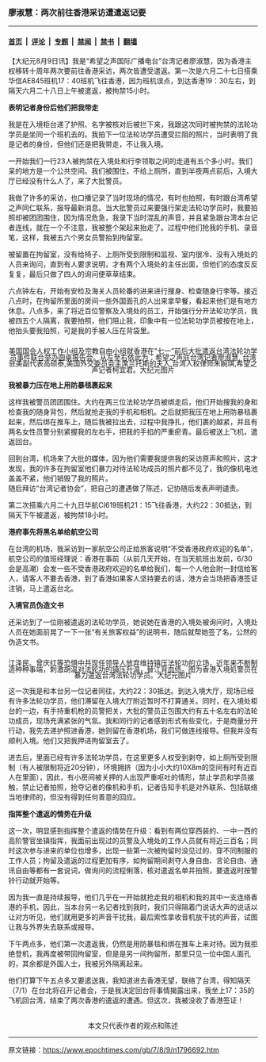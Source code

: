 ### 廖淑慧：两次前往香港采访遭遣返记要

---

#### [首页](../../../..?n1796692) &nbsp;|&nbsp; [评论](../../../../../epoch-comment?n1796692) &nbsp;|&nbsp; [专题](../../../../../epoch-special?n1796692) &nbsp;|&nbsp; [禁闻](../../../../../epoch-news?n1796692) &nbsp;|&nbsp; [禁书](../../../../../books?n1796692) &nbsp;|&nbsp; [翻墙](https://github.com/gfw-breaker/nogfw/blob/master/README.md?n1796692)


<div class="post_content" id="artbody" itemprop="articleBody">
 <!-- article content begin -->
 <p>
  【大纪元8月9日讯】我是“希望之声国际广播电台”台湾记者廖淑慧，因为香港主权移转十周年两次要前往香港采访，两次皆遭受遣返。第一次是六月二十七日搭乘华信AE845班机17：40班机飞往香港，因为班机误点，到达香港19：30左右，到隔天六月二十八日上午被遣返，被拘禁15小时。
 </p>
 <p>
  <b>
   表明记者身份后他们把我带走
  </b>
 </p>
 <p>
  我是在入境柜台递了护照、名字被核对后被拦下来，我跟这次同时被拘禁的法轮功学员是坐同一个班机去的。我拍下一位法轮功学员遭受拦阻的照片，当时表明了我是记者的身份，但他们还是把我带走，不让我入境。
 </p>
 <p>
  一开始我们一行23人被拘禁在入境处和行李领取之间的走道有五个多小时。我们呆的地方是一个公共空间。我们被围住，不给上厕所，直到半夜两点前后，入境大厅已经没有什么人了，来了大批警员。
 </p>
 <p>
  我做了许多的采访，也口播记录了当时现场的情况，有时也拍照，有时跟台湾希望之声同仁联系，报导最新消息。当大批警员过来要强行架走法轮功学员时，我要拍照却被团团围住，因为情况危急，我录下当时混乱的声音，并且紧急跟台湾本台记者连线，就在一个不注意，我被整个架起来抬走了。过程中他们抢我的手机、录音笔，这样，我被五六个男女员警抬到拘留室。
 </p>
 <p>
  被留置在拘留室，没有给椅子、上厕所受到限制和监视、室内很冷、没有入境处的人员来询问，直到有人要求说明，才有两个入境处的主任出面，但他们的态度反反复复，最后只做了四人的询问便草草结束。
 </p>
 <p>
  六点钟左右，开始有安检及海关人员轮番的进来进行搜身、检查随身行李等。接近八点时，在拘留所里面的房间一些外国面孔的人出来拿早餐，看起来他们是有地方休息。八点多，来了将近百位警察及入境处的员工，开始强行分开法轮功学员，我被四五个人隔离，我要拍照，他们阻止我，印象中有一位法轮功学员被按在地上，他抬头要我拍照，可是我的手被人压在背袋里。
 </p>
 <p>
  <div style="line-height:90%;text-align:center">
   <br/>
   <span class="bn12">
    美国国会人权工作小组及宗教自由小组就香港在“七一”前后大批遣返台湾法轮功学员事件联合举办圆桌报告会。从左至右依此为：希望之声驻台湾记者廖淑慧, 台湾驻美副代表高硕泰,美国外交委员会主席兰托斯的夫人,台湾人权律师朱婉琪,希望之声记者柯宜君。大纪元图片
   </span>
  </div>
  <p>
   <b>
    我被暴力压在地上用防暴毯裹起来
   </b>
  </p>
  <p>
   这样我被警员团团围住。大约在两三位法轮功学员被绑走后，他们开始搜我的身和检查我的随身背包，然后就抢走我的手机和相机。之后就把我压在地上用防暴毯裹起来，然后绑在推车上，随后我被拉出去，过程中我挣扎，他们裹的越紧，并且有两名女性员警分别紧握我的左右手，把我的手掐的严重瘀青。最后被送上飞机，遣返回台。
  </p>
  <p>
   回到台湾，机场来了大批的媒体，因为他们需要我提供我的采访原声和照片，这才发现，我的许多在拘留室他们暴力对待法轮功成员的照片都不见了，我的像机电池盖盖不紧，他们销毁了我的照片。
   <br/>
   随后拜访“台湾记者协会”，把自己的遭遇做了陈述，记协随后发表声明谴责。
  </p>
  <p>
   第二次搭乘六月二十九日华航CI619班机21：15飞往香港，大约22：30抵达，到隔天下午被遣返，被拘禁18小时。
  </p>
  <p>
   <b>
    港府事先将黑名单给航空公司
   </b>
  </p>
  <p>
   在台湾的机场，我采访到一家航空公司正给旅客说明“不受香港政府欢迎的名单”，航空公司的值班经理说：香港在事前（从前几天开始，在当天航班出发前，6/30会是高潮）会发一些不受香港政府欢迎的名单给我们，每一个人他会附一封信给客人，请客人不要去香港，到了香港如果客人坚持要去的话，港方会当场把香港签证注销，马上遣返台北。
  </p>
  <p>
   <b>
    入境官员伪造文书
   </b>
  </p>
  <p>
   还采访到了一位刚被遣返的法轮功学员，她说她在香港的入境处被询问时，入境处人员在她面前晃了一下一张“有关旅客权益”的说明书，随后就帮她签了名，公然的伪造文书。
  </p>
  <p>
   <div style="line-height:90%;text-align:center">
    <br/>
    <span class="bn12">
     江泽民、曾庆红等恐惧中共现任领导人放弃维持镇压法轮功的立场，近年来不断制造种种事端，刺激胡温对法轮功的镇压升温，替江背血债。图为香港入境処警员在暴力遣返台湾法轮功学员。大纪元图片
    </span>
   </div>
   <p>
    这一次我是和本台另一位记者同往，大约22：30抵达。到达入境大厅，现场已经有许多法轮功学员，他们滞留在入境大厅附近暂时不打算通关。同时，在入境处柜台的一边，有手持重机枪的员警把关，大批的警员正包围大约有五十名左右的法轮功成员，现场充满紧张的气氛。我和同行的记者感到形式有些变化，于是商量分开行动，我先去递护照进香港，她则留在香港机场，我们可做连线报导。但我并没有顺利入境。他们又把我押进拘留室去了。
   </p>
   <p>
    进去后，里面已经有许多法轮功学员，在这里更多人权受到剥夺，如上厕所受到限制（有人被限制将近20分钟），环境拥挤（因为小小大约10X8m的空间有时有近百人在里面），因此，有小房间被关押的人出现严重呕吐的情形，禁止学员和学员接触，禁止记者拍照，抢夺记者的像机和手机，记者告知手机是对外联系、包括联络当地律师的，但没有得到任何善意的回应。
   </p>
   <p>
    <b>
     指挥整个遣返的情势在升级
    </b>
   </p>
   <p>
    这一次，明显感到指挥整个遣返的情势在升级：看到有两位穿西装的、一中一西的高阶警官坐镇指挥，我面前出现过的员警及入境处的工作人员就有将近三百名；同时这次参与进来的单位也增多，出现一些第一次被拘留时没见过的、穿不同制服的工作人员；拘留及遣返的过程更加有序，如拘留期间剥夺人身自由、言论自由、通讯自由等都有一套说词，做询问的流程俐落，核对遣返名单并拍照，要遣返时按警铃行动就开始等。
   </p>
   <p>
    因为我一直是持续报导，他们几乎在一开始就抢走我的相机和我的其中一支连络香港的手机，因此，当本台另一名记者找到我时，我们只得隔着门说话大声的说话以让对方听见，他们就用更多的声音干扰我，最后索性拿收音机放干扰的声音，试图让我与外界失去联系或报导。
   </p>
   <p>
    下午两点多，他们第一次遣返我，仍然是用防暴毯和绑在推车上来对待。因为我拒绝登机，我再度被带回拘留室，但是是另一间拘留所，那里只见一位中国人面孔的，其余都是外国人士，我被另外隔离起来。
   </p>
   <p>
    他们打算下午五点多又要遣送我，我知道进去香港无望，联络了台湾，得知隔天（7/1）在台北将召开记者会，于是我决定回台将事情揭露出来，我坐上17：35的飞机回台湾，结束了两次香港的遣返的遭遇。但这次，我被没收了香港签证！
    <font color="#ffffff">
     (http://www.dajiyuan.com)
    </font>
    <br/>
    <center>
     <font class="GY13">
      本文只代表作者的观点和陈述
     </font>
    </center>
   </p>
   <!-- article content end -->
   <div id="below_article_ad">
   </div>
  </p>
 </p>
</div>


---

原文链接：https://www.epochtimes.com/gb/7/8/9/n1796692.htm